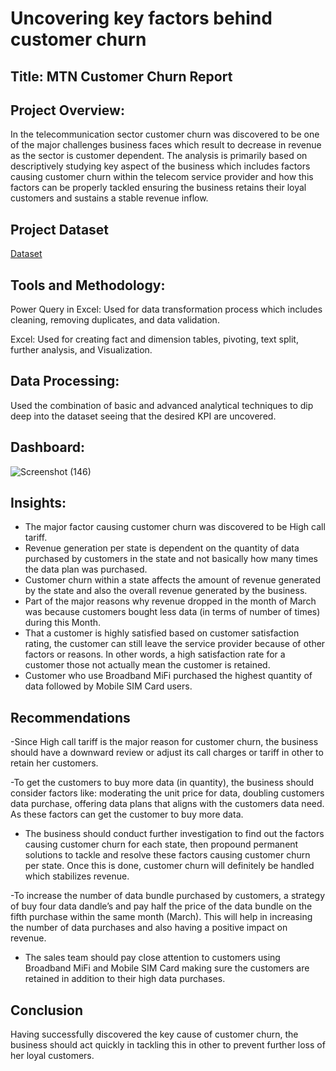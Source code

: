 # Uncovering key factors behind customer churn


## Title: MTN Customer Churn Report


## Project Overview:

In the telecommunication sector customer churn was discovered to be one of the major challenges business faces which result to decrease in revenue as the sector is customer dependent. The analysis is primarily based on descriptively studying key aspect of the business which includes factors causing customer churn within the telecom service provider and how this factors can be properly tackled ensuring the business retains their loyal customers and sustains a stable revenue inflow. 


## Project Dataset  
[Dataset](https://github.com/Eleazar19/Smart-store-sales-report/blob/main/Smart%20store%20sales%20data.xlsx)

## Tools and Methodology:

Power Query in Excel: Used for data transformation process which includes cleaning, removing duplicates, and data validation.

Excel: Used for creating fact and dimension tables, pivoting, text split, further analysis, and Visualization.

## Data Processing:
Used the combination of basic and advanced analytical techniques to dip deep into the dataset seeing that the desired KPI are uncovered.  


## Dashboard:
![Screenshot (146)](https://github.com/user-attachments/assets/4379e9a0-c3fe-411f-b424-d88833192210)


## Insights:
- The major factor causing customer churn was discovered to be High call tariff.
- Revenue generation per state is dependent on the quantity of data purchased by customers in the state and not basically how many times the data plan was purchased.
- Customer churn within a state affects the amount of revenue generated by the state and also the overall revenue generated by the business.
- Part of the major reasons why revenue dropped in the month of March was because customers bought less data (in terms of number of times) during this Month. 
- That a customer is highly satisfied based on customer satisfaction rating, the customer can still leave the service provider because of other factors or reasons. In other words, a high satisfaction rate for a customer those not actually mean the customer is retained.
- Customer who use Broadband MiFi purchased the highest quantity of data followed by Mobile SIM Card users.

## Recommendations
-Since High call tariff is the major reason for customer churn, the business should have a downward review or adjust its call charges or tariff in other to retain her customers.

-To get the customers to buy more data (in quantity), the business should consider factors like: moderating the unit price for data, doubling customers data purchase, offering data plans that aligns with the customers data need. As these factors can get the customer to buy more data.

- The business should conduct further investigation to find out the factors causing customer churn for each state, then propound permanent solutions to tackle and resolve these factors causing customer churn per state. Once this is done, customer churn will definitely be handled which stabilizes revenue. 

-To increase the number of data bundle purchased by customers, a strategy of buy four data dandle’s and pay half the price of the data bundle on the fifth purchase within the same month (March). This will help in increasing the number of data purchases and also having a positive impact on revenue.  

- The sales team should pay close attention to customers using Broadband MiFi and Mobile SIM Card making sure the customers are retained in addition to their high data purchases. 

 ## Conclusion

Having successfully discovered the key cause of customer churn, the business should act quickly in tackling this in other to prevent further loss of her loyal customers.  
